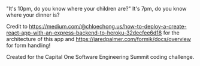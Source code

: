 "It's 10pm, do you know where your children are?"
It's 7pm, do you know where your dinner is?

Credit to https://medium.com/@chloechong.us/how-to-deploy-a-create-react-app-with-an-express-backend-to-heroku-32decfee6d18 for the architecture of this app and https://jaredpalmer.com/formik/docs/overview for form handling!

Created for the Capital One Software Engineering Summit coding challenge.